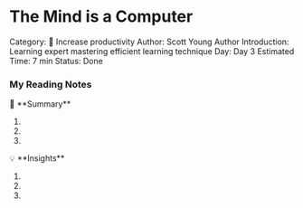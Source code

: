 # The Mind is a Computer

Category: 🔧 Increase productivity
Author: Scott Young
Author Introduction: Learning expert mastering efficient learning technique
Day: Day 3
Estimated Time: 7 min
Status: Done

### My Reading Notes

<aside>
📃 **Summary**

</aside>

1. 
2. 
3. 

<aside>
💡 **Insights**

</aside>

1. 
2. 
3.